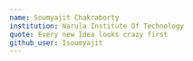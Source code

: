 ```yaml
---
name: Soumyajit Chakraborty
institution: Narula Institute Of Technology
quote: Every new Idea looks crazy first
github_user: Isoumyajit
---
```

